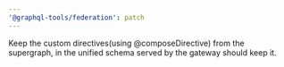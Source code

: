 ```yaml
---
'@graphql-tools/federation': patch
---
```


Keep the custom directives(using @composeDirective) from the supergraph, in the unified schema served by the gateway should keep it.
